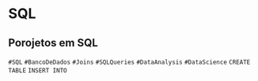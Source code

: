 # SQL

## Porojetos em SQL

`#SQL` `#BancoDeDados` `#Joins` `#SQLQueries` `#DataAnalysis` `#DataScience` `CREATE TABLE` `INSERT INTO`
